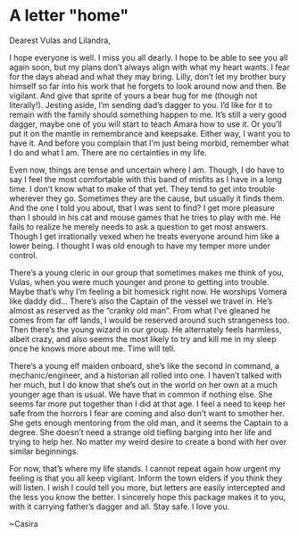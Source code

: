 <!-- TITLE: A letter "home" -->
<!-- SUBTITLE: by Casira -->

# A letter "home"
Dearest Vulas and Lilandra,

I hope everyone is well. I miss you all dearly. I hope to be able to see you all again soon, but my plans don’t always align with what my heart wants. I fear for the days ahead and what they may bring. Lilly, don’t let my brother bury himself so far into his work that he forgets to look around now and then. Be vigilant. And give that sprite of yours a bear hug for me (though not literally!). Jesting aside, I’m sending dad’s dagger to you. I’d like for it to remain with the family should something happen to me. It’s still a very good dagger, maybe one of you will start to teach Amara how to use it. Or you’ll put it on the mantle in remembrance and keepsake. Either way, I want you to have it. And before you complain that I’m just being morbid, remember what I do and what I am. There are no certainties in my life.

Even now, things are tense and uncertain where I am. Though, I do have to say I feel the most comfortable with this band of misfits as I have in a long time. I don’t know what to make of that yet. They tend to get into trouble wherever they go. Sometimes they are the cause, but usually it finds them. And the one I told you about, that I was sent to find? I get more pleasure than I should in his cat and mouse games that he tries to play with me. He fails to realize he merely needs to ask a question to get most answers. Though I get irrationally vexed when he treats everyone around him like a lower being. I thought I was old enough to have my temper more under control.

There’s a young cleric in our group that sometimes makes me think of you, Vulas, when you were much younger and prone to getting into trouble. Maybe that’s why I’m feeling a bit homesick right now. He worships Vomera like daddy did… There’s also the Captain of the vessel we travel in. He’s almost as reserved as the “cranky old man”. From what I’ve gleaned he comes from far off lands, I would be reserved around such strangeness too. Then there’s the young wizard in our group. He alternately feels harmless, albeit crazy, and also seems the most likely to try and kill me in my sleep once he knows more about me. Time will tell.

There’s a young elf maiden onboard, she’s like the second in command, a mechanic/engineer, and a historian all rolled into one. I haven’t talked with her much, but I do know that she’s out in the world on her own at a much younger age than is usual. We have that in common if nothing else. She seems far more put together than I did at that age. I feel a need to keep her safe from the horrors I fear are coming and also don’t want to smother her. She gets enough mentoring from the old man, and it seems the Captain to a degree. She doesn’t need a strange old tiefling barging into her life and trying to help her. No matter my weird desire to create a bond with her over similar beginnings.

For now, that’s where my life stands. I cannot repeat again how urgent my feeling is that you all keep vigilant. Inform the town elders if you think they will listen. I wish I could tell you more, but letters are easily intercepted and the less you know the better. I sincerely hope this package makes it to you, with it carrying father’s dagger and all. Stay safe. I love you.

~Casira
